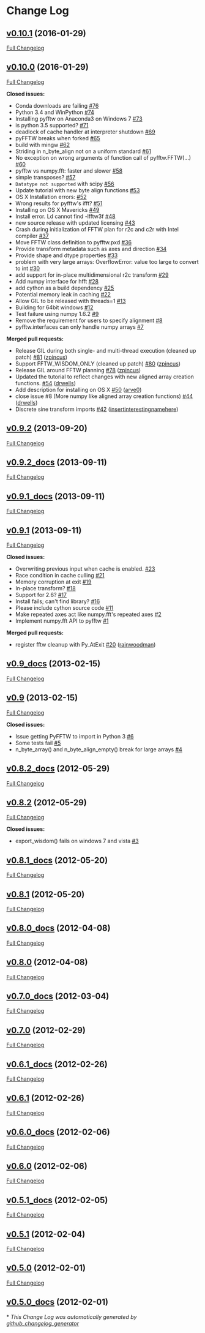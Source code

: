 # Change Log

## [v0.10.1](https://github.com/hgomersall/pyFFTW/tree/v0.10.1) (2016-01-29)
[Full Changelog](https://github.com/hgomersall/pyFFTW/compare/v0.10.0...v0.10.1)

## [v0.10.0](https://github.com/hgomersall/pyFFTW/tree/v0.10.0) (2016-01-29)
[Full Changelog](https://github.com/hgomersall/pyFFTW/compare/v0.9.2...v0.10.0)

**Closed issues:**

- Conda downloads are failing [\#76](https://github.com/hgomersall/pyFFTW/issues/76)
- Python 3.4 and WinPython [\#74](https://github.com/hgomersall/pyFFTW/issues/74)
- Installing pyfftw on Anaconda3 on Windows 7 [\#73](https://github.com/hgomersall/pyFFTW/issues/73)
- is python 3.5 supported? [\#71](https://github.com/hgomersall/pyFFTW/issues/71)
- deadlock of cache handler at interpreter shutdown [\#69](https://github.com/hgomersall/pyFFTW/issues/69)
- pyFFTW breaks when forked [\#65](https://github.com/hgomersall/pyFFTW/issues/65)
- build with mingw [\#62](https://github.com/hgomersall/pyFFTW/issues/62)
- Striding in n\_byte\_align not on a uniform standard [\#61](https://github.com/hgomersall/pyFFTW/issues/61)
- No exception on wrong arguments of function call of pyfftw.FFTW\(...\) [\#60](https://github.com/hgomersall/pyFFTW/issues/60)
- pyfftw vs numpy.fft: faster and slower [\#58](https://github.com/hgomersall/pyFFTW/issues/58)
- simple transposes? [\#57](https://github.com/hgomersall/pyFFTW/issues/57)
- `Datatype not supported` with scipy [\#56](https://github.com/hgomersall/pyFFTW/issues/56)
- Update tutorial with new byte align functions [\#53](https://github.com/hgomersall/pyFFTW/issues/53)
- OS X Installation errors:  [\#52](https://github.com/hgomersall/pyFFTW/issues/52)
- Wrong results for pyfftw's ifft? [\#51](https://github.com/hgomersall/pyFFTW/issues/51)
- Installing on OS X Mavericks [\#49](https://github.com/hgomersall/pyFFTW/issues/49)
- Install error. Ld cannot find -lfftw3f [\#48](https://github.com/hgomersall/pyFFTW/issues/48)
- new source release with updated licensing  [\#43](https://github.com/hgomersall/pyFFTW/issues/43)
- Crash during initialization of FFTW plan for r2c and c2r with Intel compiler [\#37](https://github.com/hgomersall/pyFFTW/issues/37)
- Move FFTW class definition to pyfftw.pxd [\#36](https://github.com/hgomersall/pyFFTW/issues/36)
- Provide transform metadata such as axes and direction [\#34](https://github.com/hgomersall/pyFFTW/issues/34)
- Provide shape and dtype properties [\#33](https://github.com/hgomersall/pyFFTW/issues/33)
- problem with very large arrays: OverflowError: value too large to convert to int [\#30](https://github.com/hgomersall/pyFFTW/issues/30)
- add support for in-place multidimensional r2c  transform [\#29](https://github.com/hgomersall/pyFFTW/issues/29)
- Add numpy interface for hfft [\#28](https://github.com/hgomersall/pyFFTW/issues/28)
- add cython as a build dependency [\#25](https://github.com/hgomersall/pyFFTW/issues/25)
- Potential memory leak in caching [\#22](https://github.com/hgomersall/pyFFTW/issues/22)
- Allow GIL to be released with threads=1 [\#13](https://github.com/hgomersall/pyFFTW/issues/13)
- Building for 64bit windows [\#12](https://github.com/hgomersall/pyFFTW/issues/12)
- Test failure using numpy 1.6.2  [\#9](https://github.com/hgomersall/pyFFTW/issues/9)
- Remove the requirement for users to specify alignment [\#8](https://github.com/hgomersall/pyFFTW/issues/8)
- pyfftw.interfaces can only handle numpy arrays [\#7](https://github.com/hgomersall/pyFFTW/issues/7)

**Merged pull requests:**

- Release GIL during both single- and multi-thread execution \(cleaned up patch\) [\#81](https://github.com/hgomersall/pyFFTW/pull/81) ([zpincus](https://github.com/zpincus))
- Support FFTW\_WISDOM\_ONLY \(cleaned up patch\) [\#80](https://github.com/hgomersall/pyFFTW/pull/80) ([zpincus](https://github.com/zpincus))
- Release GIL around FFTW planning [\#78](https://github.com/hgomersall/pyFFTW/pull/78) ([zpincus](https://github.com/zpincus))
- Updated the tutorial to reflect changes with new aligned array creation functions. [\#54](https://github.com/hgomersall/pyFFTW/pull/54) ([drwells](https://github.com/drwells))
- Add description for installing on OS X [\#50](https://github.com/hgomersall/pyFFTW/pull/50) ([arve0](https://github.com/arve0))
- close issue \#8 \(More numpy like aligned array creation functions\) [\#44](https://github.com/hgomersall/pyFFTW/pull/44) ([drwells](https://github.com/drwells))
- Discrete sine transform imports [\#42](https://github.com/hgomersall/pyFFTW/pull/42) ([insertinterestingnamehere](https://github.com/insertinterestingnamehere))

## [v0.9.2](https://github.com/hgomersall/pyFFTW/tree/v0.9.2) (2013-09-20)
[Full Changelog](https://github.com/hgomersall/pyFFTW/compare/v0.9.2_docs...v0.9.2)

## [v0.9.2_docs](https://github.com/hgomersall/pyFFTW/tree/v0.9.2_docs) (2013-09-11)
[Full Changelog](https://github.com/hgomersall/pyFFTW/compare/v0.9.1_docs...v0.9.2_docs)

## [v0.9.1_docs](https://github.com/hgomersall/pyFFTW/tree/v0.9.1_docs) (2013-09-11)
[Full Changelog](https://github.com/hgomersall/pyFFTW/compare/v0.9.1...v0.9.1_docs)

## [v0.9.1](https://github.com/hgomersall/pyFFTW/tree/v0.9.1) (2013-09-11)
[Full Changelog](https://github.com/hgomersall/pyFFTW/compare/v0.9_docs...v0.9.1)

**Closed issues:**

- Overwriting previous input when cache is enabled. [\#23](https://github.com/hgomersall/pyFFTW/issues/23)
- Race condition in cache culling [\#21](https://github.com/hgomersall/pyFFTW/issues/21)
- Memory corruption at exit [\#19](https://github.com/hgomersall/pyFFTW/issues/19)
- In-place transform? [\#18](https://github.com/hgomersall/pyFFTW/issues/18)
- Support for 2.6? [\#17](https://github.com/hgomersall/pyFFTW/issues/17)
- Install fails; can't find library? [\#16](https://github.com/hgomersall/pyFFTW/issues/16)
- Please include cython source code [\#11](https://github.com/hgomersall/pyFFTW/issues/11)
- Make repeated axes act like numpy.fft's repeated axes [\#2](https://github.com/hgomersall/pyFFTW/issues/2)
- Implement numpy.fft API to pyfftw [\#1](https://github.com/hgomersall/pyFFTW/issues/1)

**Merged pull requests:**

- register fftw cleanup with Py\_AtExit [\#20](https://github.com/hgomersall/pyFFTW/pull/20) ([rainwoodman](https://github.com/rainwoodman))

## [v0.9_docs](https://github.com/hgomersall/pyFFTW/tree/v0.9_docs) (2013-02-15)
[Full Changelog](https://github.com/hgomersall/pyFFTW/compare/v0.9...v0.9_docs)

## [v0.9](https://github.com/hgomersall/pyFFTW/tree/v0.9) (2013-02-15)
[Full Changelog](https://github.com/hgomersall/pyFFTW/compare/v0.8.2_docs...v0.9)

**Closed issues:**

- Issue getting PyFFTW to import in Python 3 [\#6](https://github.com/hgomersall/pyFFTW/issues/6)
- Some tests fail [\#5](https://github.com/hgomersall/pyFFTW/issues/5)
- n\_byte\_array\(\) and n\_byte\_align\_empty\(\) break for large arrays [\#4](https://github.com/hgomersall/pyFFTW/issues/4)

## [v0.8.2_docs](https://github.com/hgomersall/pyFFTW/tree/v0.8.2_docs) (2012-05-29)
[Full Changelog](https://github.com/hgomersall/pyFFTW/compare/v0.8.2...v0.8.2_docs)

## [v0.8.2](https://github.com/hgomersall/pyFFTW/tree/v0.8.2) (2012-05-29)
[Full Changelog](https://github.com/hgomersall/pyFFTW/compare/v0.8.1_docs...v0.8.2)

**Closed issues:**

- export\_wisdom\(\) fails on windows 7 and vista [\#3](https://github.com/hgomersall/pyFFTW/issues/3)

## [v0.8.1_docs](https://github.com/hgomersall/pyFFTW/tree/v0.8.1_docs) (2012-05-20)
[Full Changelog](https://github.com/hgomersall/pyFFTW/compare/v0.8.1...v0.8.1_docs)

## [v0.8.1](https://github.com/hgomersall/pyFFTW/tree/v0.8.1) (2012-05-20)
[Full Changelog](https://github.com/hgomersall/pyFFTW/compare/v0.8.0_docs...v0.8.1)

## [v0.8.0_docs](https://github.com/hgomersall/pyFFTW/tree/v0.8.0_docs) (2012-04-08)
[Full Changelog](https://github.com/hgomersall/pyFFTW/compare/v0.8.0...v0.8.0_docs)

## [v0.8.0](https://github.com/hgomersall/pyFFTW/tree/v0.8.0) (2012-04-08)
[Full Changelog](https://github.com/hgomersall/pyFFTW/compare/v0.7.0_docs...v0.8.0)

## [v0.7.0_docs](https://github.com/hgomersall/pyFFTW/tree/v0.7.0_docs) (2012-03-04)
[Full Changelog](https://github.com/hgomersall/pyFFTW/compare/v0.7.0...v0.7.0_docs)

## [v0.7.0](https://github.com/hgomersall/pyFFTW/tree/v0.7.0) (2012-02-29)
[Full Changelog](https://github.com/hgomersall/pyFFTW/compare/v0.6.1_docs...v0.7.0)

## [v0.6.1_docs](https://github.com/hgomersall/pyFFTW/tree/v0.6.1_docs) (2012-02-26)
[Full Changelog](https://github.com/hgomersall/pyFFTW/compare/v0.6.1...v0.6.1_docs)

## [v0.6.1](https://github.com/hgomersall/pyFFTW/tree/v0.6.1) (2012-02-26)
[Full Changelog](https://github.com/hgomersall/pyFFTW/compare/v0.6.0_docs...v0.6.1)

## [v0.6.0_docs](https://github.com/hgomersall/pyFFTW/tree/v0.6.0_docs) (2012-02-06)
[Full Changelog](https://github.com/hgomersall/pyFFTW/compare/v0.6.0...v0.6.0_docs)

## [v0.6.0](https://github.com/hgomersall/pyFFTW/tree/v0.6.0) (2012-02-06)
[Full Changelog](https://github.com/hgomersall/pyFFTW/compare/v0.5.1_docs...v0.6.0)

## [v0.5.1_docs](https://github.com/hgomersall/pyFFTW/tree/v0.5.1_docs) (2012-02-05)
[Full Changelog](https://github.com/hgomersall/pyFFTW/compare/v0.5.1...v0.5.1_docs)

## [v0.5.1](https://github.com/hgomersall/pyFFTW/tree/v0.5.1) (2012-02-04)
[Full Changelog](https://github.com/hgomersall/pyFFTW/compare/v0.5.0...v0.5.1)

## [v0.5.0](https://github.com/hgomersall/pyFFTW/tree/v0.5.0) (2012-02-01)
[Full Changelog](https://github.com/hgomersall/pyFFTW/compare/v0.5.0_docs...v0.5.0)

## [v0.5.0_docs](https://github.com/hgomersall/pyFFTW/tree/v0.5.0_docs) (2012-02-01)


\* *This Change Log was automatically generated by [github_changelog_generator](https://github.com/skywinder/Github-Changelog-Generator)*